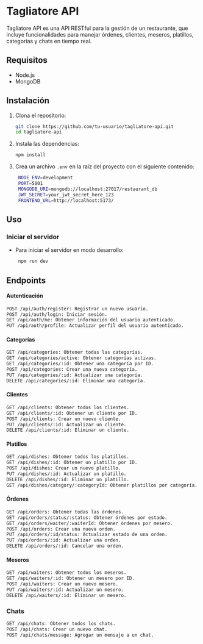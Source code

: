 # Tagliatore API

Tagliatore API es una API RESTful para la gestión de un restaurante, que incluye funcionalidades para manejar órdenes, clientes, meseros, platillos, categorías y chats en tiempo real.

## Requisitos

- Node.js
- MongoDB

## Instalación

1. Clona el repositorio:
   ```sh
   git clone https://github.com/tu-usuario/tagliatore-api.git
   cd tagliatore-api
2. Instala las dependencias:
   ```sh
   npm install
3. Crea un archivo `.env` en la raíz del proyecto con el siguiente contenido:
   ```sh
    NODE_ENV=development
    PORT=5001
    MONGODB_URI=mongodb://localhost:27017/restaurant_db
    JWT_SECRET=your_jwt_secret_here_123
    FRONTEND_URL=http://localhost:5173/

## Uso

### Iniciar el servidor

- Para iniciar el servidor en modo desarrollo:
   ```sh
    npm run dev

## Endpoints

#### Autenticación
  ```sh
  POST /api/auth/register: Registrar un nuevo usuario.
  POST /api/auth/login: Iniciar sesión.
  GET /api/auth/me: Obtener información del usuario autenticado.
  PUT /api/auth/profile: Actualizar perfil del usuario autenticado.
  ```

#### Categorías
  ```sh
  GET /api/categories: Obtener todas las categorías.
  GET /api/categories/active: Obtener categorías activas.
  GET /api/categories/:id: Obtener una categoría por ID.
  POST /api/categories: Crear una nueva categoría.
  PUT /api/categories/:id: Actualizar una categoría.
  DELETE /api/categories/:id: Eliminar una categoría.
  ```

#### Clientes
  ```sh
  GET /api/clients: Obtener todos los clientes.
  GET /api/clients/:id: Obtener un cliente por ID.
  POST /api/clients: Crear un nuevo cliente.
  PUT /api/clients/:id: Actualizar un cliente.
  DELETE /api/clients/:id: Eliminar un cliente.
  ```

#### Platillos
  ```sh
  GET /api/dishes: Obtener todos los platillos.
  GET /api/dishes/:id: Obtener un platillo por ID.
  POST /api/dishes: Crear un nuevo platillo.
  PUT /api/dishes/:id: Actualizar un platillo.
  DELETE /api/dishes/:id: Eliminar un platillo.
  GET /api/dishes/category/:categoryId: Obtener platillos por categoría.
  ```

#### Órdenes
  ```sh
  GET /api/orders: Obtener todas las órdenes.
  GET /api/orders/status/:status: Obtener órdenes por estado.
  GET /api/orders/waiter/:waiterId: Obtener órdenes por mesero.
  POST /api/orders: Crear una nueva orden.
  PUT /api/orders/:id/status: Actualizar estado de una orden.
  PUT /api/orders/:id: Actualizar una orden.
  DELETE /api/orders/:id: Cancelar una orden.
  ```

#### Meseros
  ```sh
  GET /api/waiters: Obtener todos los meseros.
  GET /api/waiters/:id: Obtener un mesero por ID.
  POST /api/waiters: Crear un nuevo mesero.
  PUT /api/waiters/:id: Actualizar un mesero.
  DELETE /api/waiters/:id: Eliminar un mesero.
  ```

### Chats
  ```sh
  GET /api/chats: Obtener todos los chats.
  POST /api/chats: Crear un nuevo chat.
  POST /api/chats/message: Agregar un mensaje a un chat.
  ```
